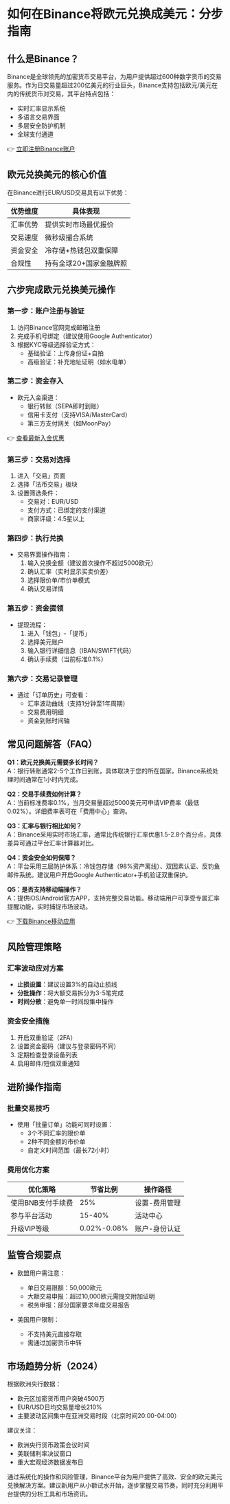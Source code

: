 # 如何在Binance将欧元兑换成美元：分步指南

## 什么是Binance？

Binance是全球领先的加密货币交易平台，为用户提供超过600种数字货币的交易服务。作为日交易量超过200亿美元的行业巨头，Binance支持包括欧元/美元在内的传统货币对交易，其平台特点包括：

- 实时汇率显示系统
- 多语言交易界面
- 多层安全防护机制
- 全球支付通道

👉 [立即注册Binance账户](https://bit.ly/okx_welcome)

## 欧元兑换美元的核心价值

在Binance进行EUR/USD交易具有以下优势：

| 优势维度 | 具体表现 |
|---------|---------|
| 汇率优势 | 提供实时市场最优报价 |
| 交易速度 | 微秒级撮合系统 |
| 资金安全 | 冷存储+热钱包双重保障 |
| 合规性 | 持有全球20+国家金融牌照 |

## 六步完成欧元兑换美元操作

### 第一步：账户注册与验证
1. 访问Binance官网完成邮箱注册
2. 完成手机号绑定（建议使用Google Authenticator）
3. 根据KYC等级选择验证方式：
   - 基础验证：上传身份证+自拍
   - 高级验证：补充地址证明（如水电单）

### 第二步：资金存入
- 欧元入金渠道：
  - 银行转账（SEPA即时到账）
  - 信用卡支付（支持VISA/MasterCard）
  - 第三方支付网关（如MoonPay）

👉 [查看最新入金优惠](https://bit.ly/okx_welcome)

### 第三步：交易对选择
1. 进入「交易」页面
2. 选择「法币交易」板块
3. 设置筛选条件：
   - 交易对：EUR/USD
   - 支付方式：已绑定的支付渠道
   - 商家评级：4.5星以上

### 第四步：执行兑换
- 交易界面操作指南：
  1. 输入兑换金额（建议首次操作不超过5000欧元）
  2. 确认汇率（实时显示买卖价差）
  3. 选择限价单/市价单模式
  4. 确认交易详情

### 第五步：资金提领
- 提现流程：
  1. 进入「钱包」-「提币」
  2. 选择美元账户
  3. 输入银行详细信息（IBAN/SWIFT代码）
  4. 确认手续费（当前标准0.1%）

### 第六步：交易记录管理
- 通过「订单历史」可查看：
  - 汇率波动曲线（支持1分钟至1年周期）
  - 交易费用明细
  - 资金到账时间轴

## 常见问题解答（FAQ）

**Q1：欧元兑换美元需要多长时间？**  
A：银行转账通常2-5个工作日到账，具体取决于您的所在国家。Binance系统处理时间通常在1小时内完成。

**Q2：交易手续费如何计算？**  
A：当前标准费率0.1%，当月交易量超过5000美元可申请VIP费率（最低0.02%）。详细费率表可在「费用中心」查询。

**Q3：汇率与银行相比如何？**  
A：Binance采用实时市场汇率，通常比传统银行汇率优惠1.5-2.8个百分点，具体差异可通过平台汇率计算器对比。

**Q4：资金安全如何保障？**  
A：平台采用三层防护体系：冷钱包存储（98%资产离线）、双因素认证、反钓鱼邮件系统。建议用户开启Google Authenticator+手机验证双重保护。

**Q5：是否支持移动端操作？**  
A：提供iOS/Android官方APP，支持完整交易功能。移动端用户可享受专属汇率提醒功能，实时捕捉市场波动。

👉 [下载Binance移动应用](https://bit.ly/okx_welcome)

## 风险管理策略

### 汇率波动应对方案
- **止损设置**：建议设置3%的自动止损线
- **分批操作**：将大额交易拆分为3-5笔完成
- **时间分散**：避免单一时间段集中操作

### 资金安全措施
1. 开启双重验证（2FA）
2. 设置资金密码（建议与登录密码不同）
3. 定期检查登录设备列表
4. 启用邮件/短信双重通知

## 进阶操作指南

### 批量交易技巧
- 使用「批量订单」功能可同时设置：
  - 3个不同汇率的限价单
  - 2种不同金额的市价单
  - 自定义时间范围（最长72小时）

### 费用优化方案
| 优化策略 | 节省比例 | 操作路径 |
|---------|---------|---------|
| 使用BNB支付手续费 | 25% | 设置-费用管理 |
| 参与平台活动 | 15-40% | 活动中心 |
| 升级VIP等级 | 0.02%-0.08% | 账户-身份认证 |

## 监管合规要点

- 欧盟用户需注意：
  - 单日交易限额：50,000欧元
  - 大额交易申报：超过10,000欧元需提交附加证明
  - 税务申报：部分国家要求年度交易报告

- 美国用户限制：
  - 不支持美元直接存取
  - 需通过加密货币中转

## 市场趋势分析（2024）

根据欧洲央行数据：
- 欧元区加密货币用户突破4500万
- EUR/USD日均交易量增长210%
- 主要波动区间集中在亚洲交易时段（北京时间20:00-04:00）

建议关注：
- 欧洲央行货币政策会议时间
- 美联储利率决议窗口
- 重大宏观经济数据发布日

通过系统化的操作和风险管理，Binance平台为用户提供了高效、安全的欧元美元兑换解决方案。建议新用户从小额试水开始，逐步掌握交易节奏，同时充分利用平台提供的分析工具和市场资讯。